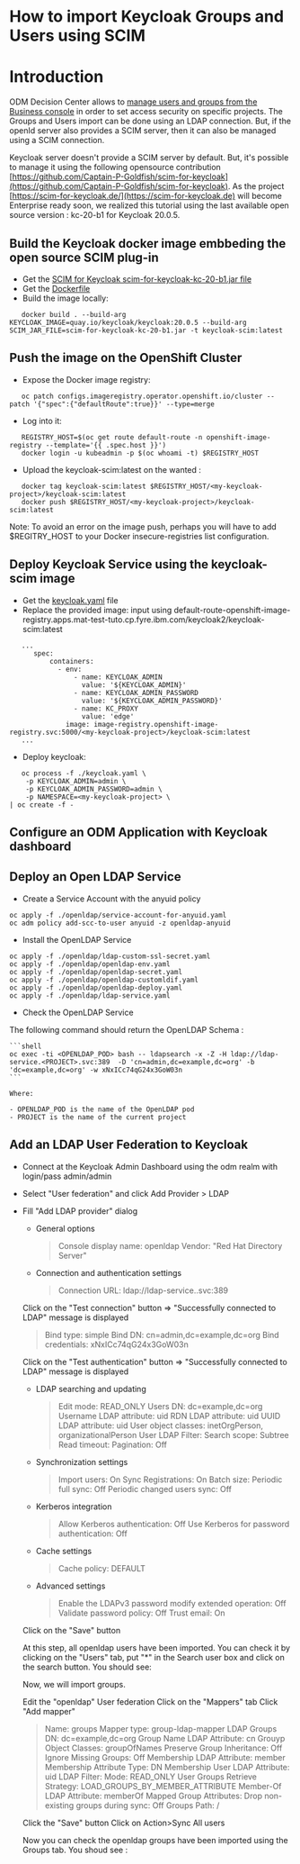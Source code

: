 # How to import Keycloak Groups and Users using SCIM

# Introduction

ODM Decision Center allows to [manage users and groups from the Business console](https://www.ibm.com/docs/en/odm/8.11.1?topic=center-managing-users-groups-from-business-console) in order to set access security on specific projects. 
The Groups and Users import can be done using an LDAP connection.
But, if the openId server also provides a SCIM server, then it can also be managed using a SCIM connection.

Keycloak server doesn't provide a SCIM server by default. But, it's possible to manage it using the following opensource contribution [https://github.com/Captain-P-Goldfish/scim-for-keycloak](https://github.com/Captain-P-Goldfish/scim-for-keycloak).
As the project [https://scim-for-keycloak.de/](https://scim-for-keycloak.de) will become Enterprise ready soon, we realized this tutorial using the last available open source version : kc-20-b1 for Keycloak 20.0.5.

## Build the Keycloak docker image embbeding the open source SCIM plug-in

- Get the [SCIM for Keycloak scim-for-keycloak-kc-20-b1.jar file](https://github.com/Captain-P-Goldfish/scim-for-keycloak/releases/download/kc-20-b1/scim-for-keycloak-kc-20-b1.jar)
- Get the [Dockerfile](Dockerfile)
- Build the image locally:

```shell
   docker build . --build-arg KEYCLOAK_IMAGE=quay.io/keycloak/keycloak:20.0.5 --build-arg SCIM_JAR_FILE=scim-for-keycloak-kc-20-b1.jar -t keycloak-scim:latest
```

## Push the image on the OpenShift Cluster

- Expose the Docker image registry:

```shell
   oc patch configs.imageregistry.operator.openshift.io/cluster --patch '{"spec":{"defaultRoute":true}}' --type=merge
```

- Log into it:

```shell
   REGISTRY_HOST=$(oc get route default-route -n openshift-image-registry --template='{{ .spec.host }}')
   docker login -u kubeadmin -p $(oc whoami -t) $REGISTRY_HOST
```

- Upload the keycloak-scim:latest on the wanted <my-keycloak-project>:

```shell
   docker tag keycloak-scim:latest $REGISTRY_HOST/<my-keycloak-project>/keycloak-scim:latest
   docker push $REGISTRY_HOST/<my-keycloak-project>/keycloak-scim:latest
```

Note: To avoid an error on the image push, perhaps you will have to add $REGITRY_HOST to your Docker insecure-registries list configuration.

## Deploy Keycloak Service using the keycloak-scim image

- Get the [keycloak.yaml](https://raw.githubusercontent.com/keycloak/keycloak-quickstarts/latest/openshift-examples/keycloak.yaml) file
- Replace the provided image: input using default-route-openshift-image-registry.apps.mat-test-tuto.cp.fyre.ibm.com/keycloak2/keycloak-scim:latest

```shell
   ...
      spec:
          containers:
            - env:
                - name: KEYCLOAK_ADMIN
                  value: '${KEYCLOAK_ADMIN}'
                - name: KEYCLOAK_ADMIN_PASSWORD
                  value: '${KEYCLOAK_ADMIN_PASSWORD}'
                - name: KC_PROXY
                  value: 'edge'
              image: image-registry.openshift-image-registry.svc:5000/<my-keycloak-project>/keycloak-scim:latest
   ...
```

- Deploy keycloak:

```shell
   oc process -f ./keycloak.yaml \
    -p KEYCLOAK_ADMIN=admin \
    -p KEYCLOAK_ADMIN_PASSWORD=admin \
    -p NAMESPACE=<my-keycloak-project> \
| oc create -f -
```
## Configure an ODM Application with Keycloak dashboard

## Deploy an Open LDAP Service

- Create a Service Account with the anyuid policy

```shell
oc apply -f ./openldap/service-account-for-anyuid.yaml
oc adm policy add-scc-to-user anyuid -z openldap-anyuid
```

- Install the OpenLDAP Service

```shell
oc apply -f ./openldap/ldap-custom-ssl-secret.yaml
oc apply -f ./openldap/openldap-env.yaml
oc apply -f ./openldap/openldap-secret.yaml
oc apply -f ./openldap/openldap-customldif.yaml
oc apply -f ./openldap/openldap-deploy.yaml
oc apply -f ./openldap/ldap-service.yaml

```

- Check the OpenLDAP Service

The following command should return the OpenLDAP Schema :

    ```shell
    oc exec -ti <OPENLDAP_POD> bash -- ldapsearch -x -Z -H ldap://ldap-service.<PROJECT>.svc:389  -D 'cn=admin,dc=example,dc=org' -b 'dc=example,dc=org' -w xNxICc74qG24x3GoW03n
    ```

    Where:

    - OPENLDAP_POD is the name of the OpenLDAP pod
    - PROJECT is the name of the current project


## Add an LDAP User Federation to Keycloak

- Connect at the Keycloak Admin Dashboard using the odm realm with login/pass admin/admin
- Select "User federation" and click Add Provider > LDAP

- Fill "Add LDAP provider" dialog

  - General options
    > Console display name: openldap
    > Vendor: "Red Hat Directory Server"
  
  - Connection and authentication settings
    > Connection URL: ldap://ldap-service.<PROJECT>.svc:389

  Click on the "Test connection" button => "Successfully connected to LDAP" message is displayed

    > Bind type: simple
    > Bind DN: cn=admin,dc=example,dc=org
    > Bind credentials: xNxICc74qG24x3GoW03n

  Click on the "Test authentication" button => "Successfully connected to LDAP" message is displayed

  - LDAP searching and updating
    > Edit mode: READ_ONLY
    > Users DN: dc=example,dc=org
    > Username LDAP attribute: uid
    > RDN LDAP attribute: uid
    > UUID LDAP attribute: uid
    > User object classes: inetOrgPerson, organizationalPerson
    > User LDAP Filter:
    > Search scope: Subtree
    > Read timeout:
    > Pagination: Off

  - Synchronization settings
    > Import users: On
    > Sync Registrations: On
    > Batch size:
    > Periodic full sync: Off
    > Periodic changed users sync: Off

  - Kerberos integration
    > Allow Kerberos authentication: Off
    > Use Kerberos for password authentication: Off

  - Cache settings
    > Cache policy: DEFAULT

  - Advanced settings
    > Enable the LDAPv3 password modify extended operation: Off
    > Validate password policy: Off
    > Trust email: On

  Click on the "Save" button

  At this step, all openldap users have been imported. You can check it by clicking on the "Users" tab, put "*" in the Search user box and click on the search button.
  You should see:



  Now, we will import groups.

  Edit the "openldap" User federation
  Click on the "Mappers" tab
  Click "Add mapper"
    > Name: groups
    > Mapper type: group-ldap-mapper
    > LDAP Groups DN: dc=example,dc=org
    > Group Name LDAP Attribute: cn
    > Grouyp Object Classes: groupOfNames
    > Preserve Group Inheritance: Off
    > Ignore Missing Groups: Off
    > Membership LDAP Attribute: member
    > Membership Attribute Type: DN
    > Membership User LDAP Attribute: uid
    > LDAP Filter:
    > Mode: READ_ONLY
    > User Groups Retrieve Strategy: LOAD_GROUPS_BY_MEMBER_ATTRIBUTE
    > Member-Of LDAP Attribute: memberOf
    > Mapped Group Attributes:
    > Drop non-existing groups during sync: Off
    > Groups Path: /

  Click the "Save" button
  Click on Action>Sync All users

  Now you can check the openldap groups have been imported using the Groups tab. You shoud see :
